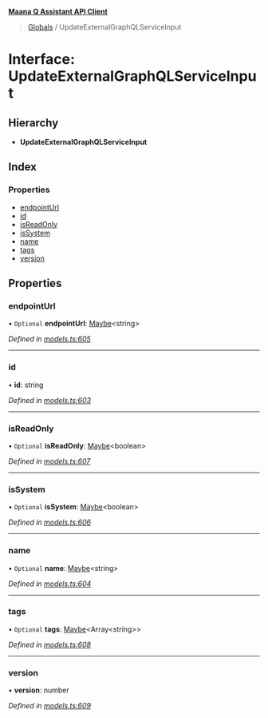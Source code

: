 **[Maana Q Assistant API Client](../README.md)**

> [Globals](../README.md) / UpdateExternalGraphQLServiceInput

# Interface: UpdateExternalGraphQLServiceInput

## Hierarchy

* **UpdateExternalGraphQLServiceInput**

## Index

### Properties

* [endpointUrl](updateexternalgraphqlserviceinput.md#endpointurl)
* [id](updateexternalgraphqlserviceinput.md#id)
* [isReadOnly](updateexternalgraphqlserviceinput.md#isreadonly)
* [isSystem](updateexternalgraphqlserviceinput.md#issystem)
* [name](updateexternalgraphqlserviceinput.md#name)
* [tags](updateexternalgraphqlserviceinput.md#tags)
* [version](updateexternalgraphqlserviceinput.md#version)

## Properties

### endpointUrl

• `Optional` **endpointUrl**: [Maybe](../README.md#maybe)\<string>

*Defined in [models.ts:605](https://github.com/maana-io/q-assistant-client/blob/18eccdb/src/models.ts#L605)*

___

### id

•  **id**: string

*Defined in [models.ts:603](https://github.com/maana-io/q-assistant-client/blob/18eccdb/src/models.ts#L603)*

___

### isReadOnly

• `Optional` **isReadOnly**: [Maybe](../README.md#maybe)\<boolean>

*Defined in [models.ts:607](https://github.com/maana-io/q-assistant-client/blob/18eccdb/src/models.ts#L607)*

___

### isSystem

• `Optional` **isSystem**: [Maybe](../README.md#maybe)\<boolean>

*Defined in [models.ts:606](https://github.com/maana-io/q-assistant-client/blob/18eccdb/src/models.ts#L606)*

___

### name

• `Optional` **name**: [Maybe](../README.md#maybe)\<string>

*Defined in [models.ts:604](https://github.com/maana-io/q-assistant-client/blob/18eccdb/src/models.ts#L604)*

___

### tags

• `Optional` **tags**: [Maybe](../README.md#maybe)\<Array\<string>>

*Defined in [models.ts:608](https://github.com/maana-io/q-assistant-client/blob/18eccdb/src/models.ts#L608)*

___

### version

•  **version**: number

*Defined in [models.ts:609](https://github.com/maana-io/q-assistant-client/blob/18eccdb/src/models.ts#L609)*
